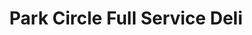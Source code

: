 ---
title: "Park Circle Full Service Deli"
url: /middletown/park-circle-full-service-deli/
shop: deli
---